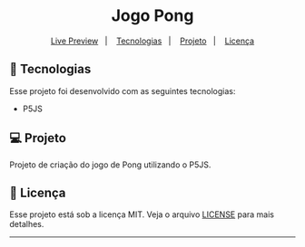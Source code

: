 <h1 align="center">
  Jogo Pong
</h1>

<p align="center">
  <a href="https://scratch.mit.edu/projects/730015983/">Live Preview</a>&nbsp;&nbsp;&nbsp;|&nbsp;&nbsp;&nbsp;
  <a href="#-tecnologias">Tecnologias</a>&nbsp;&nbsp;&nbsp;|&nbsp;&nbsp;&nbsp;
  <a href="#-projeto">Projeto</a>&nbsp;&nbsp;&nbsp;|&nbsp;&nbsp;&nbsp;
  <a href="#memo-licença">Licença</a>
</p>

<p align="center">

</p>

## 🚀 Tecnologias

Esse projeto foi desenvolvido com as seguintes tecnologias:

- P5JS

## 💻 Projeto

Projeto de criação do jogo de Pong utilizando o P5JS.

## :memo: Licença

Esse projeto está sob a licença MIT. Veja o arquivo [LICENSE](LICENSE) para mais detalhes.

---
